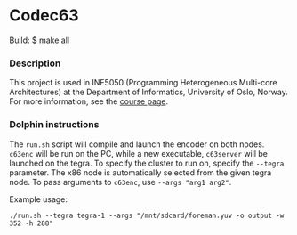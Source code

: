 # Codec63 #

Build: $ make all

### Description ###
This project is used in INF5050 (Programming Heterogeneous Multi-core Architectures) at the Department of Informatics, University of Oslo, Norway. For more information, see the [course page](http://www.uio.no/studier/emner/matnat/ifi/IN5050/).

### Dolphin instructions ###
The `run.sh` script will compile and launch the encoder on both nodes. `c63enc`
will be run on the PC, while a new executable, `c63server` will be launched
on the tegra. To specify the cluster to run on, specify the `--tegra` parameter.
The x86 node is automatically selected from the given tegra node. To pass arguments
to `c63enc`, use `--args "arg1 arg2"`.

Example usage:

    ./run.sh --tegra tegra-1 --args "/mnt/sdcard/foreman.yuv -o output -w 352 -h 288" 


